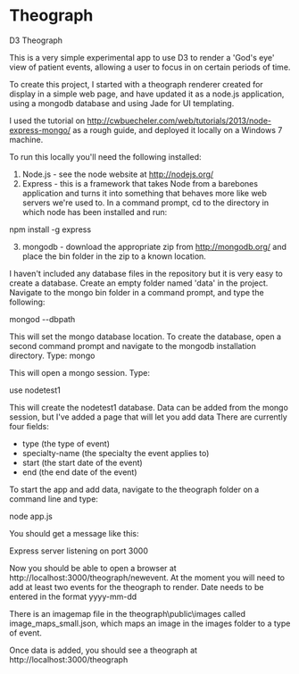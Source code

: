 Theograph
=========

D3 Theograph 

This is a very simple experimental app to use D3 to render a 'God's eye' view of patient events, allowing 
a user to focus in on certain periods of time. 

To create this project, I started with a theograph renderer created for display in a simple web page, and 
have updated it as a node.js application, using a mongodb database and using Jade for UI templating.

I used the tutorial on http://cwbuecheler.com/web/tutorials/2013/node-express-mongo/ as a rough guide, and deployed it locally on a Windows 7 machine. 

To run this locally you'll need the following installed:

1. Node.js - see the node website at http://nodejs.org/
2. Express - this is a framework that takes Node from a barebones application and turns it into something that behaves 
more like web servers we're used to. In a command prompt, cd to the directory in which node has been installed and 
run:

npm install -g express

3. mongodb - download the appropriate zip from http://mongodb.org/ and place the bin folder in the zip to a known location. 

I haven't included any database files in the repository but it is very easy to create a database. 
Create an empty folder named 'data' in the project. Navigate to the mongo bin folder in a command prompt, 
and type the following:

mongod --dbpath <path to the data folder>

This will set the mongo database location. To create the database, open a second command prompt and navigate to the mongodb installation directory. 
Type: mongo

This will open a mongo session. Type:

use nodetest1

This will create the nodetest1 database. Data can be added from the mongo session, but I've added a page that will let you add data
There are currently four fields:
 - type (the type of event)
 - specialty-name (the specialty the event applies to)
 - start (the start date of the event)
 - end (the end date of the event)
 
To start the app and add data, navigate to the theograph folder on a command line and type:

node app.js

You should get a message like this:

Express server listening on port 3000

Now you should be able to open a browser at http://localhost:3000/theograph/newevent. 
At the moment you will need to add at least two events for the theograph to render. 
Date needs to be entered in the format yyyy-mm-dd 

There is an imagemap file in the theograph\public\images called image_maps_small.json, which maps an image in the images folder to a type of event. 

Once data is added, you should see a theograph at http://localhost:3000/theograph





